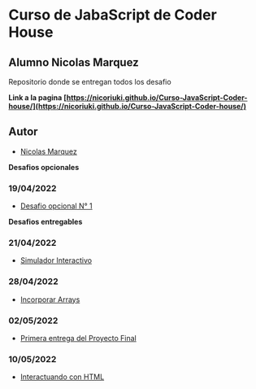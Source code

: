 # Curso de JabaScript de Coder House

## Alumno Nicolas Marquez

Repositorio donde se entregan todos los desafio

**Link a la pagina [https://nicoriuki.github.io/Curso-JavaScript-Coder-house/](https://nicoriuki.github.io/Curso-JavaScript-Coder-house/)**

## Autor

- [Nicolas Marquez](https://github.com/nicoriuki)

**Desafios opcionales**

### **19/04/2022**

- [ Desafio opcional N° 1](https://nicoriuki.github.io/Curso-JavaScript-Coder-house/desafio%20opcional%201/index.html)

**Desafios entregables**

### **21/04/2022**

- [Simulador Interactivo](https://nicoriuki.github.io/Curso-JavaScript-Coder-house/Simulador%20interactivo/index.html)

### **28/04/2022**

- [Incorporar Arrays](https://nicoriuki.github.io/Curso-JavaScript-Coder-house/Incorporar%20Arrays/index.html)

### **02/05/2022**

- [Primera entrega del Proyecto Final](https://nicoriuki.github.io/Curso-JavaScript-Coder-house/Primera%20entrega%20del%20Proyecto%20Final/index.html)

### **10/05/2022**

- [Interactuando con HTML](https://nicoriuki.github.io/Curso-JavaScript-Coder-house/interactuar%20con%20HTML\index.html)
